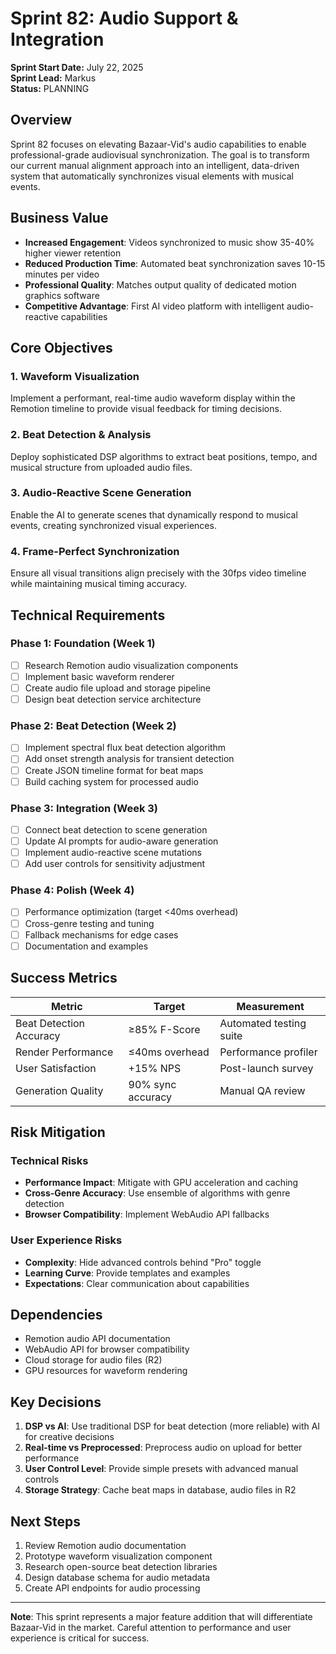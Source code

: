 # Sprint 82: Audio Support & Integration

**Sprint Start Date:** July 22, 2025  
**Sprint Lead:** Markus  
**Status:** PLANNING

## Overview

Sprint 82 focuses on elevating Bazaar-Vid's audio capabilities to enable professional-grade audiovisual synchronization. The goal is to transform our current manual alignment approach into an intelligent, data-driven system that automatically synchronizes visual elements with musical events.

## Business Value

- **Increased Engagement**: Videos synchronized to music show 35-40% higher viewer retention
- **Reduced Production Time**: Automated beat synchronization saves 10-15 minutes per video
- **Professional Quality**: Matches output quality of dedicated motion graphics software
- **Competitive Advantage**: First AI video platform with intelligent audio-reactive capabilities

## Core Objectives

### 1. Waveform Visualization
Implement a performant, real-time audio waveform display within the Remotion timeline to provide visual feedback for timing decisions.

### 2. Beat Detection & Analysis
Deploy sophisticated DSP algorithms to extract beat positions, tempo, and musical structure from uploaded audio files.

### 3. Audio-Reactive Scene Generation
Enable the AI to generate scenes that dynamically respond to musical events, creating synchronized visual experiences.

### 4. Frame-Perfect Synchronization
Ensure all visual transitions align precisely with the 30fps video timeline while maintaining musical timing accuracy.

## Technical Requirements

### Phase 1: Foundation (Week 1)
- [ ] Research Remotion audio visualization components
- [ ] Implement basic waveform renderer
- [ ] Create audio file upload and storage pipeline
- [ ] Design beat detection service architecture

### Phase 2: Beat Detection (Week 2)
- [ ] Implement spectral flux beat detection algorithm
- [ ] Add onset strength analysis for transient detection
- [ ] Create JSON timeline format for beat maps
- [ ] Build caching system for processed audio

### Phase 3: Integration (Week 3)
- [ ] Connect beat detection to scene generation
- [ ] Update AI prompts for audio-aware generation
- [ ] Implement audio-reactive scene mutations
- [ ] Add user controls for sensitivity adjustment

### Phase 4: Polish (Week 4)
- [ ] Performance optimization (target <40ms overhead)
- [ ] Cross-genre testing and tuning
- [ ] Fallback mechanisms for edge cases
- [ ] Documentation and examples

## Success Metrics

| Metric | Target | Measurement |
|--------|--------|-------------|
| Beat Detection Accuracy | ≥85% F-Score | Automated testing suite |
| Render Performance | ≤40ms overhead | Performance profiler |
| User Satisfaction | +15% NPS | Post-launch survey |
| Generation Quality | 90% sync accuracy | Manual QA review |

## Risk Mitigation

### Technical Risks
- **Performance Impact**: Mitigate with GPU acceleration and caching
- **Cross-Genre Accuracy**: Use ensemble of algorithms with genre detection
- **Browser Compatibility**: Implement WebAudio API fallbacks

### User Experience Risks
- **Complexity**: Hide advanced controls behind "Pro" toggle
- **Learning Curve**: Provide templates and examples
- **Expectations**: Clear communication about capabilities

## Dependencies

- Remotion audio API documentation
- WebAudio API for browser compatibility
- Cloud storage for audio files (R2)
- GPU resources for waveform rendering

## Key Decisions

1. **DSP vs AI**: Use traditional DSP for beat detection (more reliable) with AI for creative decisions
2. **Real-time vs Preprocessed**: Preprocess audio on upload for better performance
3. **User Control Level**: Provide simple presets with advanced manual controls
4. **Storage Strategy**: Cache beat maps in database, audio files in R2

## Next Steps

1. Review Remotion audio documentation
2. Prototype waveform visualization component
3. Research open-source beat detection libraries
4. Design database schema for audio metadata
5. Create API endpoints for audio processing

---

**Note**: This sprint represents a major feature addition that will differentiate Bazaar-Vid in the market. Careful attention to performance and user experience is critical for success.